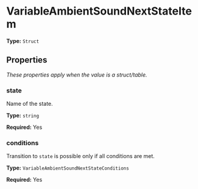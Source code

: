 # VariableAmbientSoundNextStateItem

**Type:** `Struct`

## Properties

*These properties apply when the value is a struct/table.*

### state

Name of the state.

**Type:** `string`

**Required:** Yes

### conditions

Transition to `state` is possible only if all conditions are met.

**Type:** `VariableAmbientSoundNextStateConditions`

**Required:** Yes


